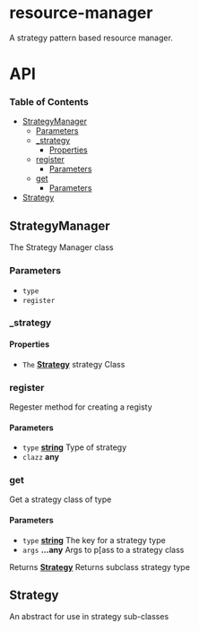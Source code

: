 # resource-manager

A strategy pattern based resource manager.

# API

<!-- Generated by documentation.js. Update this documentation by updating the source code. -->

### Table of Contents

-   [StrategyManager](#strategymanager)
    -   [Parameters](#parameters)
    -   [\_strategy](#_strategy)
        -   [Properties](#properties)
    -   [register](#register)
        -   [Parameters](#parameters-1)
    -   [get](#get)
        -   [Parameters](#parameters-2)
-   [Strategy](#strategy)

## StrategyManager

The Strategy Manager class

### Parameters

-   `type`  
-   `register`  

### \_strategy

#### Properties

-   `The` **[Strategy](#strategy)** strategy Class

### register

Regester method for creating a registy

#### Parameters

-   `type` **[string](https://developer.mozilla.org/docs/Web/JavaScript/Reference/Global_Objects/String)** Type of strategy
-   `clazz` **any** 

### get

Get a strategy class of type

#### Parameters

-   `type` **[string](https://developer.mozilla.org/docs/Web/JavaScript/Reference/Global_Objects/String)** The key for a strategy type
-   `args` **...any** Args to p\[ass to a strategy class

Returns **[Strategy](#strategy)** Returns subclass strategy type

## Strategy

An abstract for use in strategy sub-classes
